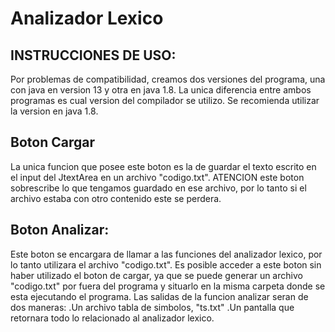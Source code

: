 # Analizador Lexico

## INSTRUCCIONES DE USO:

Por problemas de compatibilidad, creamos dos versiones del programa, una con java en version 
13 y otra en java 1.8. La unica diferencia entre ambos programas es cual version del compilador 
se utilizo. Se recomienda utilizar la version en java 1.8.

## Boton Cargar
La unica funcion que posee este boton es la de guardar el texto escrito en el input
del JtextArea en un archivo "codigo.txt". ATENCION este boton sobrescribe lo que tengamos
guardado en ese archivo, por lo tanto si el archivo estaba con otro contenido este se perdera.


## Boton Analizar: 
Este boton se encargara de llamar a las funciones del analizador lexico, por lo tanto utilizara el archivo "codigo.txt". 
Es posible acceder a este boton sin haber utilizado el boton de cargar, ya que se puede generar un archivo "codigo.txt" por 
fuera del programa y situarlo en la misma carpeta donde se esta ejecutando el programa. Las salidas de la funcion
analizar seran de dos maneras:
	.Un archivo tabla de simbolos, "ts.txt" 
	.Un pantalla que retornara todo lo relacionado al analizador lexico.
